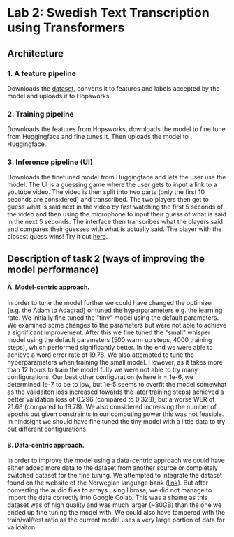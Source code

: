# Lab 2: Swedish Text Transcription using Transformers

## Architecture
### 1. A feature pipeline
Downloads the [dataset](https://huggingface.co/datasets/mozilla-foundation/common_voice_11_0), converts it to features and labels accepted by the model and uploads it to Hopsworks.
### 2. Training pipeline
Downloads the features from Hopsworks, downloads the model to fine tune from Huggingface and fine tunes it. Then uploads the model to Huggingface.
### 3. Inference pipeline (UI)
Downloads the finetuned model from Huggingface and lets the user use the model. The UI is a guessing game where the user gets to input a link to a youtube video. The video is then split into two parts (only the first 10 seconds are considered) and transcribed. The two players then get to guess what is said next in the video by first watching the first 5 seconds of the video and then using the microphone to input their guess of what is said in the next 5 seconds. The interface then transcribes what the players said and compares their guesses with what is actually said. The player with the closest guess wins! Try it out [here](https://huggingface.co/spaces/Nathanotal/GuessTheTranscription).

## Description of task 2 (ways of improving the model performance)
#### A. Model-centric approach. 
In order to tune the model further we could have changed the optimizer (e.g. the Adam to Adagrad) or tuned the hyperparameters e.g. the learning rate. We initially fine tuned the "tiny" model using the default parameters. We examined some changes to the parameters but were not able to achieve a significant improvement. After this we fine tuned the "small" whisper model using the default parameters (500 warm up steps, 4000 training steps), which performed significantly better. In the end we were able to achieve a word error rate of 19.78. We also attempted to tune the hyperparameters when training the small model. However, as it takes more than 12 hours to train the model fully we were not able to try many configurations. Our best other configuration (where lr = 1e-6, we determined 1e-7 to be to low, but 1e-5 seems to overfit the model somewhat as the validaiton loss increased towards the later training steps) achieved a better validation loss of 0.296 (compared to 0.328), but a worse WER of 21.68 (compared to 19.78). We also considered increasing the number of epochs but given constraints in our computing power this was not feasible. In hindsight we should have fine tuned the tiny model with a little data to try out different configurations.
#### B. Data-centric approach. 
In order to improve the model using a data-centric approach we could have either added more data to the dataset from another source or completely switched dataset for the fine tuning. We attempted to integrate the dataset found on the website of the Norwegian language bank ([link](https://www.nb.no/sprakbanken/en/resource-catalogue/oai-nb-no-sbr-56/)). But after converting the audio files to arrays using librosa, we did not manage to import the data correctly into Google Colab. This was a shame as this dataset was of high quality and was much larger (~80GB) than the one we ended up fine tuning the model with. We could also have tampered with the train/val/test ratio as the current model uses a very large portion of data for validaiton.
